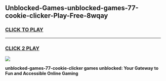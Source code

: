 
## Unblocked-Games-unblocked-games-77-cookie-clicker-Play-Free-8wqay
<h3>
<a href="https://premium76.site?title=unblocked-games-77-cookie-clicker&ref=23A">CLICK TO PLAY</a></h3>
<hr>

<h3>
<a href="https://premium76.site?title=unblocked-games-77-cookie-clicker&ref=23A">CLICK 2 PLAY</a>
  
</h3>

<a href="https://premium76.site?title=unblocked-games-77-cookie-clicker&ref=23A"><img src="https://clearcache.store/games.png"></a>


**unblocked-games-77-cookie-clicker games unblocked: Your Gateway to Fun and Accessible Online Gaming**
